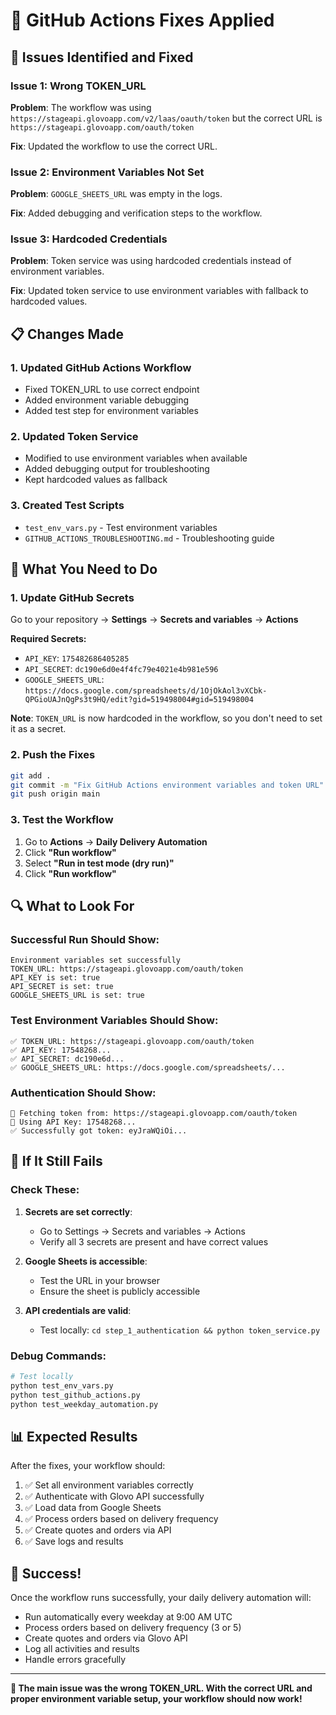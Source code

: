 # 🔧 GitHub Actions Fixes Applied

## 🚨 Issues Identified and Fixed

### Issue 1: Wrong TOKEN_URL
**Problem**: The workflow was using `https://stageapi.glovoapp.com/v2/laas/oauth/token` but the correct URL is `https://stageapi.glovoapp.com/oauth/token`

**Fix**: Updated the workflow to use the correct URL.

### Issue 2: Environment Variables Not Set
**Problem**: `GOOGLE_SHEETS_URL` was empty in the logs.

**Fix**: Added debugging and verification steps to the workflow.

### Issue 3: Hardcoded Credentials
**Problem**: Token service was using hardcoded credentials instead of environment variables.

**Fix**: Updated token service to use environment variables with fallback to hardcoded values.

## 📋 Changes Made

### 1. Updated GitHub Actions Workflow
- Fixed TOKEN_URL to use correct endpoint
- Added environment variable debugging
- Added test step for environment variables

### 2. Updated Token Service
- Modified to use environment variables when available
- Added debugging output for troubleshooting
- Kept hardcoded values as fallback

### 3. Created Test Scripts
- `test_env_vars.py` - Test environment variables
- `GITHUB_ACTIONS_TROUBLESHOOTING.md` - Troubleshooting guide

## 🎯 What You Need to Do

### 1. Update GitHub Secrets
Go to your repository → **Settings** → **Secrets and variables** → **Actions**

**Required Secrets:**
- `API_KEY`: `175482686405285`
- `API_SECRET`: `dc190e6d0e4f4fc79e4021e4b981e596`
- `GOOGLE_SHEETS_URL`: `https://docs.google.com/spreadsheets/d/1OjOkAol3vXCbk-QPGioUAJnQgPs3t9HQ/edit?gid=519498004#gid=519498004`

**Note**: `TOKEN_URL` is now hardcoded in the workflow, so you don't need to set it as a secret.

### 2. Push the Fixes
```bash
git add .
git commit -m "Fix GitHub Actions environment variables and token URL"
git push origin main
```

### 3. Test the Workflow
1. Go to **Actions** → **Daily Delivery Automation**
2. Click **"Run workflow"**
3. Select **"Run in test mode (dry run)"**
4. Click **"Run workflow"**

## 🔍 What to Look For

### Successful Run Should Show:
```
Environment variables set successfully
TOKEN_URL: https://stageapi.glovoapp.com/oauth/token
API_KEY is set: true
API_SECRET is set: true
GOOGLE_SHEETS_URL is set: true
```

### Test Environment Variables Should Show:
```
✅ TOKEN_URL: https://stageapi.glovoapp.com/oauth/token
✅ API_KEY: 17548268...
✅ API_SECRET: dc190e6d...
✅ GOOGLE_SHEETS_URL: https://docs.google.com/spreadsheets/...
```

### Authentication Should Show:
```
🔑 Fetching token from: https://stageapi.glovoapp.com/oauth/token
🔑 Using API Key: 17548268...
✅ Successfully got token: eyJraWQiOi...
```

## 🚨 If It Still Fails

### Check These:

1. **Secrets are set correctly**:
   - Go to Settings → Secrets and variables → Actions
   - Verify all 3 secrets are present and have correct values

2. **Google Sheets is accessible**:
   - Test the URL in your browser
   - Ensure the sheet is publicly accessible

3. **API credentials are valid**:
   - Test locally: `cd step_1_authentication && python token_service.py`

### Debug Commands:
```bash
# Test locally
python test_env_vars.py
python test_github_actions.py
python test_weekday_automation.py
```

## 📊 Expected Results

After the fixes, your workflow should:

1. ✅ Set all environment variables correctly
2. ✅ Authenticate with Glovo API successfully
3. ✅ Load data from Google Sheets
4. ✅ Process orders based on delivery frequency
5. ✅ Create quotes and orders via API
6. ✅ Save logs and results

## 🎉 Success!

Once the workflow runs successfully, your daily delivery automation will:

- Run automatically every weekday at 9:00 AM UTC
- Process orders based on delivery frequency (3 or 5)
- Create quotes and orders via Glovo API
- Log all activities and results
- Handle errors gracefully

---

**🎯 The main issue was the wrong TOKEN_URL. With the correct URL and proper environment variable setup, your workflow should now work!**
